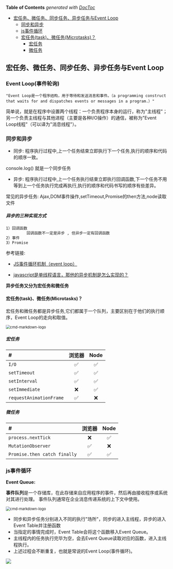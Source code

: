 <!-- START doctoc generated TOC please keep comment here to allow auto update -->
<!-- DON'T EDIT THIS SECTION, INSTEAD RE-RUN doctoc TO UPDATE -->
**Table of Contents**  *generated with [DocToc](https://github.com/thlorenz/doctoc)*

- [宏任务、微任务、同步任务、异步任务与Event Loop](#%E5%AE%8F%E4%BB%BB%E5%8A%A1%E5%BE%AE%E4%BB%BB%E5%8A%A1%E5%90%8C%E6%AD%A5%E4%BB%BB%E5%8A%A1%E5%BC%82%E6%AD%A5%E4%BB%BB%E5%8A%A1%E4%B8%8Eevent-loop)
  - [同步和异步](#%E5%90%8C%E6%AD%A5%E5%92%8C%E5%BC%82%E6%AD%A5)
  - [js事件循环](#js%E4%BA%8B%E4%BB%B6%E5%BE%AA%E7%8E%AF)
  - [宏任务(task)、微任务(Microtasks)？](#%E5%AE%8F%E4%BB%BB%E5%8A%A1task%E5%BE%AE%E4%BB%BB%E5%8A%A1microtasks)
    - [宏任务](#%E5%AE%8F%E4%BB%BB%E5%8A%A1)
    - [微任务](#%E5%BE%AE%E4%BB%BB%E5%8A%A1)

<!-- END doctoc generated TOC please keep comment here to allow auto update -->

## 宏任务、微任务、同步任务、异步任务与Event Loop

### Event Loop(事件轮询)

```wiki
"Event Loop是一个程序结构，用于等待和发送消息和事件。（a programming construct that waits for and dispatches events or messages in a program.）"
```

简单说，就是在程序中设置两个线程：一个负责程序本身的运行，称为"主线程"；另一个负责主线程与其他进程（主要是各种I/O操作）的通信，被称为"Event Loop线程"（可以译为"消息线程"）。

### 同步和异步

- 同步: 程序执行过程中,上一个任务结束立即执行下一个任务,执行的顺序和代码的顺序一致。

console.log() 就是一个同步任务

- 异步: 程序执行过程中,上一个任务执行结束立即执行回调函数,下一个任务不用等到上一个任务执行完成再执行,执行的顺序和代码书写的顺序有些差异。

常见的异步任务: Ajax,DOM事件操作,setTimeout,Promise的then方法,node读取文件

##### 异步的三种实现方式

```markdown
1）回调函数 
         回调函数不一定是异步 , 但异步一定有回调函数 
2）事件
3）Promise
```

参考链接:

- [JS事件循环机制（event loop）](https://juejin.im/post/5b498d245188251b193d4059#heading-2)

- [javascript是单线程语言，那他的异步机制是怎么实现的？](https://github.com/zlx362211854/daily-study/issues/22#)

**异步任务又分为宏任务和微任务**

#### 宏任务(task)、微任务(Microtasks)？

宏任务和微任务都是异步任务,它们都属于一个队列，主要区别在于他们的执行顺序，Event Loop的走向和取值。

<img src="https://user-gold-cdn.xitu.io/2018/7/14/164974fa4b42e4af?imageView2/0/w/1280/h/960/format/webp/ignore-error/1" alt="cmd-markdown-logo" style="zoom:80%;" />

##### 宏任务

| #                       | 浏览器 | Node |
| :---------------------- | :----: | :--: |
| `I/O`                   |   ✅    |  ✅   |
| `setTimeout`            |   ✅    |  ✅   |
| `setInterval`           |   ✅    |  ✅   |
| `setImmediate`          |   ❌    |  ✅   |
| `requestAnimationFrame` |   ✅    |  ❌   |

##### 微任务

| #                            | 浏览器 | Node |
| :--------------------------- | :----: | :--: |
| `process.nextTick`           |   ❌    |  ✅   |
| `MutationObserver`           |   ✅    |  ❌   |
| `Promise.then catch finally` |   ✅    |  ✅   |



### js事件循环

**Event Queue:**

**事件队列**是一个存储库，在此存储来自应用程序的事件，然后再由接收程序或系统对其进行处理。
事件队列通常在企业消息传递系统的上下文中使用。

<img src="https://user-gold-cdn.xitu.io/2018/7/14/164974fb89da87c5?imageView2/0/w/1280/h/960/format/webp/ignore-error/1" alt="cmd-markdown-logo" style="zoom:80%;" />

- 同步和异步任务分别进入不同的执行"场所"，同步的进入主线程，异步的进入Event Table并注册函数
- 当指定的事情完成时，Event Table会将这个函数移入Event Queue。
- 主线程内的任务执行完毕为空，会去Event Queue读取对应的函数，进入主线程执行。
- 上述过程会不断重复，也就是常说的Event Loop(事件循环)。





![](https://user-images.githubusercontent.com/18441915/68822044-d088ad00-06ca-11ea-8570-54a683dfef5d.jpg)